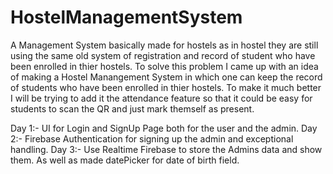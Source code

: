 # HostelManagementSystem

A Management System basically made for hostels as in hostel they are still using the same old system of registration and record of student who have been enrolled
in thier hostels. To solve this problem I came up with an idea of making a Hostel Manangement System in which one can keep the record of students who have been enrolled
in thier hostels. To make it much better I will be trying to add it the attendance feature so that it could be easy for students to scan the QR and just mark themself as
present.

Day 1:- UI for Login and SignUp Page both for the user and the admin.
Day 2:- Firebase Authentication for signing up the admin and exceptional handling.
Day 3:- Use Realtime Firebase to store the Admins data and show them. As well as made datePicker for date of birth field.
